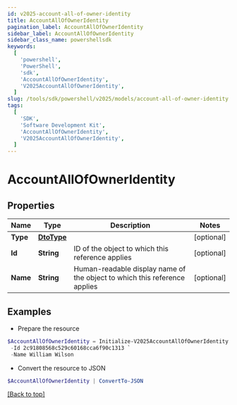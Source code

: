 ```yaml
---
id: v2025-account-all-of-owner-identity
title: AccountAllOfOwnerIdentity
pagination_label: AccountAllOfOwnerIdentity
sidebar_label: AccountAllOfOwnerIdentity
sidebar_class_name: powershellsdk
keywords:
  [
    'powershell',
    'PowerShell',
    'sdk',
    'AccountAllOfOwnerIdentity',
    'V2025AccountAllOfOwnerIdentity',
  ]
slug: /tools/sdk/powershell/v2025/models/account-all-of-owner-identity
tags:
  [
    'SDK',
    'Software Development Kit',
    'AccountAllOfOwnerIdentity',
    'V2025AccountAllOfOwnerIdentity',
  ]
---
```


# AccountAllOfOwnerIdentity

## Properties

| Name | Type | Description | Notes |
| --- | --- | --- | --- |
| **Type** | [**DtoType**](dto-type) |  | [optional] |
| **Id** | **String** | ID of the object to which this reference applies | [optional] |
| **Name** | **String** | Human-readable display name of the object to which this reference applies | [optional] |

## Examples

- Prepare the resource

```powershell
$AccountAllOfOwnerIdentity = Initialize-V2025AccountAllOfOwnerIdentity  -Type null `
 -Id 2c91808568c529c60168cca6f90c1313 `
 -Name William Wilson
```

- Convert the resource to JSON

```powershell
$AccountAllOfOwnerIdentity | ConvertTo-JSON
```

[[Back to top]](#)
